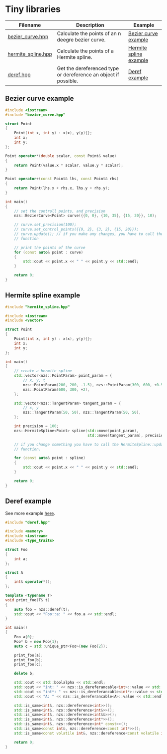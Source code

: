 # Tiny libraries

| Filename                      | Description                                       | Example                       |
|-------------------------------|---------------------------------------------------|-------------------------------|
| [bezier_curve.hpp](bezier_curve/bezier_curve.hpp) | Calculate the points of an n deegre bezier curve. | [Bezier curve example](#bezier-curve-example) |
| [hermite_spline.hpp](hermite_spline/hermite_spline.hpp) | Calculate the points of a Hermite spline. | [Hermite spline example](#hermite-spline-example) |
| [deref.hpp](deref/deref.hpp) | Get the dereferenced type or dereference an object if possible. | [Deref example](#deref-example) |

## Bezier curve example
```cpp
#include <iostream>
#include "bezier_curve.hpp"

struct Point
{
    Point(int x, int y) : x(x), y(y){};
    int x;
    int y;
};

Point operator*(double scalar, const Point& value)
{
    return Point(value.x * scalar, value.y * scalar);
}

Point operator+(const Point& lhs, const Point& rhs)
{
    return Point(lhs.x + rhs.x, lhs.y + rhs.y);
}

int main()
{
    // set the controll points, and precision
    nzs::BezierCurve<Point> curve({{0, 0}, {10, 35}, {15, 20}}, 10);

    // curve.set_precision(100);
    // curve.set_control_points({{9, 2}, {3, 2}, {15, 20}});
    // curve.update(); // if you make any changes, you have to call the update
    // function

    // print the points of the curve
    for (const auto& point : curve)
    {
        std::cout << point.x << " " << point.y << std::endl;
    }

    return 0;
}
```

## Hermite spline example
```cpp
#include "hermite_spline.hpp"

#include <iostream>
#include <vector>

struct Point
{
    Point(int x, int y) : x(x), y(y){};
    int x;
    int y;
};

int main()
{
    // create a hermite spline
    std::vector<nzs::PointParam> point_param = {
        // x, y, t
        nzs::PointParam(200, 200, -1.5), nzs::PointParam(300, 600, +0.5),
        nzs::PointParam(600, 300, +2),
    };

    std::vector<nzs::TangentParam> tangent_param = {
        // x, y
        nzs::TangentParam(50, 50), nzs::TangentParam(50, 50),
    };

    int precision = 100;
    nzs::HermiteSpline<Point> spline(std::move(point_param),
                                     std::move(tangent_param), precision);

    // if you change something you have to call the HermiteSpline::update()
    // function.

    for (const auto& point : spline)
    {
        std::cout << point.x << " " << point.y << std::endl;
    }

    return 0;
}
```

## Deref example
See more example [here](deref/example.cpp).
```cpp
#include "deref.hpp"

#include <memory>
#include <iostream>
#include <type_traits>

struct Foo
{
    int a;
};

struct A
{
    int& operator*();
};

template <typename T>
void print_foo(T& t)
{
    auto foo = nzs::deref(t);
    std::cout << "Foo::a: " << foo.a << std::endl;
}

int main()
{
    Foo a{0};
    Foo* b = new Foo{1};
    auto c = std::unique_ptr<Foo>(new Foo{2});

    print_foo(a);
    print_foo(b);
    print_foo(c);

    delete b;

    std::cout << std::boolalpha << std::endl;
    std::cout << "int: " << nzs::is_dereferancable<int>::value << std::endl;
    std::cout << "int*: " << nzs::is_dereferancable<int*>::value << std::endl;
    std::cout << "A: " << nzs::is_dereferancable<A>::value << std::endl;

    std::is_same<int&, nzs::dereference<int>>();
    std::is_same<int&, nzs::dereference<int&>>();
    std::is_same<int&, nzs::dereference<int&&>>();
    std::is_same<int&, nzs::dereference<int*>>();
    std::is_same<int&, nzs::dereference<int* const>>();
    std::is_same<const int&, nzs::dereference<const int*>>();
    std::is_same<const volatile int&, nzs::dereference<const volatile int*>>();

    return 0;
}
```
